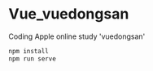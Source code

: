 # Vue_vuedongsan
Coding Apple online study 'vuedongsan' 

```javascript
npm install
npm run serve
```
